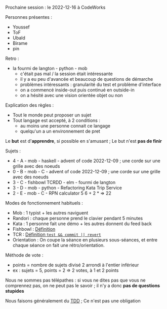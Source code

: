 Prochaine session : le 2022-12-16 à CodeWorks

Personnes présentes :
- Youssef
- ToF
- Ubald
- Birame
- pin

Retro :
- la fourmi de langton - python - mob
  - c'était pas mal / la session était intéressante
  - il y a eu peu d'avancée et beaucoup de questions de démarche
  - problèmes intéressants : granularité du test et problème d'interface
  - on a commencé inside-out puis continué en outside-in
  - on a hésité avec une vision orientée objet ou non

Explication des règles :
- Tout le monde peut proposer un sujet
- Tout langage est accepté, à 2 conditions :
  - au moins une personne connait ce langage
  - quelqu'un a un environnement de pret

Le **but** est d'**apprendre**, si possible en s'amusant ;
Le but n'est **pas de finir**

Sujets :
- 4 - A - mob - haskell - advent of code 2022-12-09 ; une corde sur une grille avec des noeuds
- 0 - B - mob - C - advent of code 2022-12-09 ; une corde sur une grille avec des noeuds
- 3 - C - fishbowl TCRDD - elm - fourmi de langton
- 3 - D - mob - python - Refactoring Kata Trip Service
- 2 - E - mob - C - RPN calculator 5 6 + 2 * => 22

Modes de fonctionnement habituels :
- Mob : 1 typist + les autres naviguent
- Randori : chaque personne prend le clavier pendant 5 minutes
- Kata : 1 personne fait une démo + les autres donnent du feed back
- Fishbowl : [Définition](https://en.wikipedia.org/wiki/Fishbowl_(conversation))
- TCR : [Définition `test && commit || revert`](https://medium.com/@kentbeck_7670/test-commit-revert-870bbd756864)
- Orientation : On coupe la séance en plusieurs sous-séances,
  et entre chaque séance on fait une rétro/orientation.

Méthode de vote :
- points = nombre de sujets divisé 2 arrondi à l'entier inférieur
- ex : sujets = 5, points = 2 => 2 votes, à 1 et 2 points

Nous ne sommes pas télépathes :
si vous ne dites pas que vous ne comprennez pas, on ne peut pas le savoir ;
il n'y a donc **pas de questions stupides**

Nous faisons généralement du [TDD](https://fr.wikipedia.org/wiki/Test_driven_development) ;
Ce n'est pas une obligation
